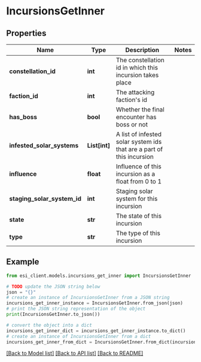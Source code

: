 # IncursionsGetInner


## Properties

Name | Type | Description | Notes
------------ | ------------- | ------------- | -------------
**constellation_id** | **int** | The constellation id in which this incursion takes place | 
**faction_id** | **int** | The attacking faction&#39;s id | 
**has_boss** | **bool** | Whether the final encounter has boss or not | 
**infested_solar_systems** | **List[int]** | A list of infested solar system ids that are a part of this incursion | 
**influence** | **float** | Influence of this incursion as a float from 0 to 1 | 
**staging_solar_system_id** | **int** | Staging solar system for this incursion | 
**state** | **str** | The state of this incursion | 
**type** | **str** | The type of this incursion | 

## Example

```python
from esi_client.models.incursions_get_inner import IncursionsGetInner

# TODO update the JSON string below
json = "{}"
# create an instance of IncursionsGetInner from a JSON string
incursions_get_inner_instance = IncursionsGetInner.from_json(json)
# print the JSON string representation of the object
print(IncursionsGetInner.to_json())

# convert the object into a dict
incursions_get_inner_dict = incursions_get_inner_instance.to_dict()
# create an instance of IncursionsGetInner from a dict
incursions_get_inner_from_dict = IncursionsGetInner.from_dict(incursions_get_inner_dict)
```
[[Back to Model list]](../README.md#documentation-for-models) [[Back to API list]](../README.md#documentation-for-api-endpoints) [[Back to README]](../README.md)


